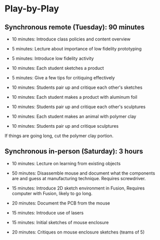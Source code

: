 # Play-by-Play
## Synchronous remote (Tuesday): 90 minutes
- 10 minutes: Introduce class policies and content overview
- 5 minutes: Lecture about importance of low fidelity prototyping
- 5 minutes: Introduce low fidelity activity

- 10 minutes: Each student sketches a product
- 5 minutes: Give a few tips for critiquing effectively
- 10 minutes: Students pair up and critique each other's sketches

- 10 minutes: Each student makes a product with aluminum foil
- 10 minutes: Students pair up and critique each other's sculptures

- 10 minutes: Each student makes an animal with polymer clay
- 10 minutes: Students pair up and critique sculptures

If things are going long, cut the polymer clay portion.


## Synchronous in-person (Saturday): 3 hours
- 10 minutes: Lecture on learning from existing objects
- 50 minutes: Disassemble mouse and document what the components are and guess at manufacturing technique. Requires screwdriver.

- 15 minutes: Introduce 2D sketch environment in Fusion, Requires computer with Fusion, likely to go long.
- 20 minutes: Document the PCB from the mouse

- 15 minutes: Introduce use of lasers

- 15 minutes: Initial sketches of mouse enclosure
- 20 minutes: Critiques on mouse enclosure sketches (teams of 5)